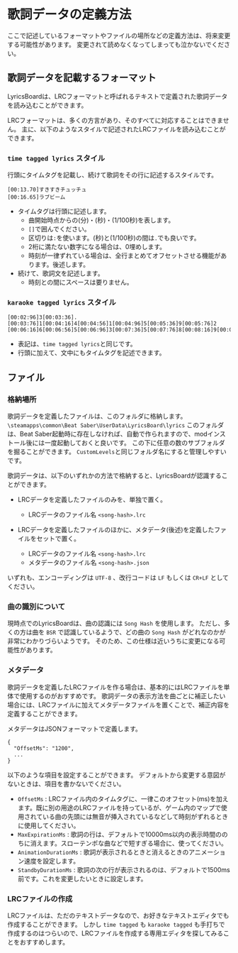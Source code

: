 # 歌詞データの定義方法

ここで記述しているフォーマットやファイルの場所などの定義方法は、将来変更する可能性があります。
変更されて読めなくなってしまっても泣かないでください。

## 歌詞データを記載するフォーマット

LyricsBoardは、LRCフォーマットと呼ばれるテキストで定義された歌詞データを読み込むことができます。

LRCフォーマットは、多くの方言があり、そのすべてに対応することはできません。
主に、以下のようなスタイルで記述されたLRCファイルを読み込むことができます。

### `time tagged lyrics` スタイル

行頭にタイムタグを記載し、続けて歌詞をその行に記述するスタイルです。

```
[00:13.70]すきすきチュッチュ
[00:16.65]ラブビーム
```

- タイムタグは行頭に記述します。
  - 曲開始時点からの(分)・(秒)・(1/100秒)を表します。
  - `[]`で囲んでください。
  - 区切りは`:`を使います。(秒)と(1/100秒)の間は`.`でも良いです。
  - 2桁に満たない数字になる場合は、0埋めします。
  - 時刻が一律ずれている場合は、全行まとめてオフセットさせる機能があります。後述します。
- 続けて、歌詞文を記述します。
  - 時刻との間にスペースは要りません。

### `karaoke tagged lyrics` スタイル

```
[00:02:96]3[00:03:36].[00:03:76]1[00:04:16]4[00:04:56]1[00:04:96]5[00:05:36]9[00:05:76]2
[00:06:16]6[00:06:56]5[00:06:96]3[00:07:36]5[00:07:76]8[00:08:16]9[00:08:56]7[00:08:96]9
```

- 表記は、`time tagged lyrics`と同じです。
- 行頭に加えて、文中にもタイムタグを記述できます。

## ファイル

### 格納場所

歌詞データを定義したファイルは、このフォルダに格納します。 `\steamapps\common\Beat Saber\UserData\LyricsBoard\lyrics`
このフォルダは、Beat Saber起動時に存在しなければ、自動で作られますので、modインストール後には一度起動しておくと良いです。
この下に任意の数のサブフォルダを掘ることができます。
`CustomLevels`と同じフォルダ名にすると管理しやすいです。

歌詞データは、以下のいずれかの方法で格納すると、LyricsBoardが認識することができます。

- LRCデータを定義したファイルのみを、単独で置く。
  - LRCデータのファイル名 `<song-hash>.lrc`

- LRCデータを定義したファイルのほかに、メタデータ(後述)を定義したファイルをセットで置く。
  - LRCデータのファイル名 `<song-hash>.lrc`
  - メタデータのファイル名 `<song-hash>.json`

いずれも、エンコーディングは `UTF-8` 、改行コードは `LF` もしくは `CR+LF` としてください。

### 曲の識別について

現時点でのLyricsBoardは、曲の認識には `Song Hash` を使用します。
ただし、多くの方は曲を `BSR` で認識しているようで、どの曲の `Song Hash` がどれなのかが非常にわかりづらいようです。
そのため、この仕様は近いうちに変更になる可能性があります。

### メタデータ

歌詞データを定義したLRCファイルを作る場合は、基本的にはLRCファイルを単体で使用するのがおすすめです。
歌詞データの表示方法を曲ごとに補正したい場合には、LRCファイルに加えてメタデータファイルを置くことで、補正内容を定義することができます。

メタデータはJSONフォーマットで定義します。

```
{
  "OffsetMs": "1200",
  ...
}
```

以下のような項目を設定することができます。
デフォルトから変更する意図がないときは、項目を書かないでください。

- `OffsetMs` : LRCファイル内のタイムタグに、一律このオフセット(ms)を加えます。既に別の用途のLRCファイルを持っているが、ゲーム内のマップで使用されている曲の先頭には無音が挿入されているなどして時刻がずれるときに使用してください。
- `MaxExpirationMs` : 歌詞の行は、デフォルトで10000ms以内の表示時間ののちに消えます。スローテンポな曲などで短すぎる場合に、使ってください。
- `AnimationDurationMs` : 歌詞が表示されるときと消えるときのアニメーション速度を設定します。
- `StandbyDurationMs` : 歌詞の次の行が表示されるのは、デフォルトで1500ms前です。これを変更したいときに設定します。

### LRCファイルの作成

LRCファイルは、ただのテキストデータなので、お好きなテキストエディタでも作成することができます。
しかし `time tagged` も `karaoke tagged` も手打ちで作成するのはつらいので、LRCファイルを作成する専用エディタを探してみることをおすすめします。
